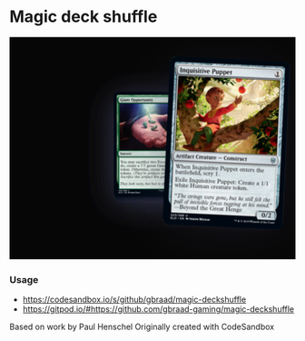 Magic deck shuffle
==================


![Screenshot](./public/screenshot.png)

### Usage

  * https://codesandbox.io/s/github/gbraad/magic-deckshuffle
  * https://gitpod.io/#https://github.com/gbraad-gaming/magic-deckshuffle


Based on work by Paul Henschel
Originally created with CodeSandbox
